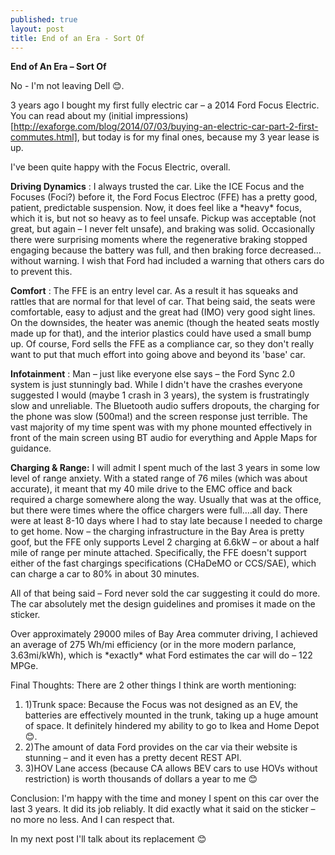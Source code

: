 ```yaml
---
published: true
layout: post
title: End of an Era - Sort Of
---
```


**End of An Era – Sort Of**

No - I&#39;m not leaving Dell 😊.

3 years ago I bought my first fully electric car – a 2014 Ford Focus Electric.  You can read about my (initial impressions)[http://exaforge.com/blog/2014/07/03/buying-an-electric-car-part-2-first-commutes.html], but today is for my final ones, because my 3 year lease is up.

I&#39;ve been quite happy with the Focus Electric, overall.

**Driving Dynamics** : I always trusted the car.  Like the ICE Focus and the Focuses (Foci?) before it, the Ford Focus Electroc (FFE) has a pretty good, patient, predictable suspension.  Now, it does feel like a \*heavy\* focus, which it is, but not so heavy as to feel unsafe.  Pickup was acceptable (not great, but again – I never felt unsafe), and braking was solid.   Occasionally there were surprising moments where the regenerative braking stopped engaging because the battery was full, and then braking force decreased…without warning.  I wish that Ford had included a warning that others cars do to prevent this.

**Comfort** : The FFE is an entry level car.  As a result it has squeaks and rattles that are normal for that level of car.  That being said, the seats were comfortable, easy to adjust and the great had (IMO) very good sight lines.  On the downsides, the heater was anemic (though the heated seats mostly made up for that), and the interior plastics could have used a small bump up.   Of course, Ford sells the FFE as a compliance car, so they don&#39;t really want to put that much effort into going above and beyond its &#39;base&#39; car.

**Infotainment** : Man – just like everyone else says – the Ford Sync 2.0 system is just stunningly bad.  While I didn&#39;t have the crashes everyone suggested I would (maybe 1 crash in 3 years), the system is frustratingly slow and unreliable.  The Bluetooth audio suffers dropouts, the charging for the phone was slow (500ma!) and the screen response just terrible.  The vast majority of my time spent was with my phone mounted effectively in front of the main screen using BT audio for everything and Apple Maps for guidance.

**Charging &amp; Range:** I will admit I spent much of the last 3 years in some low level of range anxiety.  With a stated range of 76 miles (which was about accurate), it meant that my 40 mile drive to the EMC office and back required a charge somewhere along the way.  Usually that was at the office, but there were times where the office chargers were full….all day.  There were at least 8-10 days where I had to stay late because I needed to charge to get home.  Now – the charging infrastructure in the Bay Area is pretty goof, but the FFE only supports Level 2 charging at 6.6kW – or about a half mile of range per minute attached.  Specifically, the FFE doesn&#39;t support either of the fast chargings specifications (CHaDeMO or CCS/SAE), which can charge a car to 80% in about 30 minutes.

All of that being said – Ford never sold the car suggesting it could do more.  The car absolutely met the design guidelines and promises it made on the sticker.

Over approximately 29000 miles of Bay Area commuter driving, I achieved an average of 275 Wh/mi efficiency (or in the more modern parlance, 3.63mi/kWh), which is \*exactly\* what Ford estimates the car will do – 122 MPGe.

Final Thoughts: There are 2 other things I think are worth mentioning:

1. 1)Trunk space:  Because the Focus was not designed as an EV, the batteries are effectively mounted in the trunk, taking up a huge amount of space.  It definitely hindered my ability to go to Ikea and Home Depot 😊.
2. 2)The amount of data Ford provides on the car via their website is stunning – and it even has a pretty decent REST API.
3. 3)HOV Lane access (because CA allows BEV cars to use HOVs without restriction) is worth thousands of dollars a year to me 😊

Conclusion: I&#39;m happy with the time and money I spent on this car over the last 3 years.  It did its job reliably.  It did exactly what it said on the sticker – no more no less.  And I can respect that.

In my next post I&#39;ll talk about its replacement 😊
